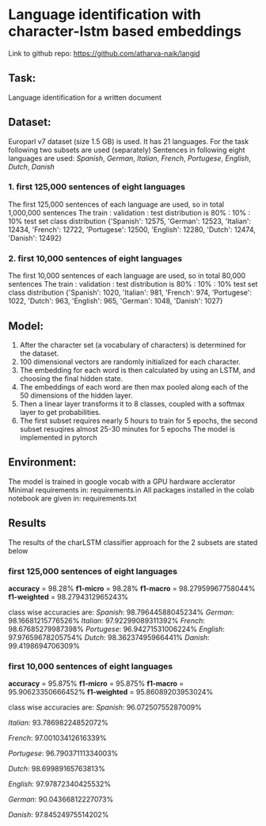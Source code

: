 # Language identification with character-lstm based embeddings

Link to github repo: https://github.com/atharva-naik/langid

## Task:

Language identification for a written document

## Dataset:

Europarl v7 dataset (size 1.5 GB) is used. It has 21 languages.
For the task following two subsets are used (separately)
Sentences in following eight languages are used: _Spanish_, _German_, _Italian_, _French_, _Portugese_, _English_, _Dutch_, _Danish_

### 1. **first 125,000 sentences of eight languages**

The first 125,000 sentences of each language are used, so in total 1,000,000 sentences
The train : validation : test distribution is 80% : 10% : 10%
test set class distribution {'Spanish': 12575, 'German': 12523, 'Italian': 12434, 'French': 12722, 'Portugese': 12500, 'English': 12280, 'Dutch': 12474, 'Danish': 12492}

### 2. **first 10,000 sentences of eight languages**

The first 10,000 sentences of each language are used, so in total 80,000 sentences
The train : validation : test distribution is 80% : 10% : 10%
test set class distribution {'Spanish': 1020, 'Italian': 981, 'French': 974, 'Portugese': 1022, 'Dutch': 963, 'English': 965, 'German': 1048, 'Danish': 1027}

## Model:

1. After the character set (a vocabulary of characters) is determined for the dataset.
2. 100 dimensional vectors are randomly initialized for each character.
3. The embedding for each word is then calculated by using an LSTM, and choosing the final hidden state.
4. The embeddings of each word are then max pooled along each of the 50 dimensions of the hidden layer.
5. Then a linear layer transforms it to 8 classes, coupled with a softmax layer to get probabilities.
6. The first subset requires nearly 5 hours to train for 5 epochs, the second subset resuqires almost 25-30 minutes for 5 epochs
   The model is implemented in pytorch

## Environment:

The model is trained in google vocab with a GPU hardware acclerator
Minimal requirements in: requirements.in
All packages installed in the colab notebook are given in: requirements.txt

## Results

The results of the charLSTM classifier approach for the 2 subsets are stated below

### first 125,000 sentences of eight languages

**accuracy** = 98.28%
**f1-micro** = 98.28%
**f1-macro** = 98.27959967758044%
**f1-weighted** = 98.2794312965243%

class wise accuracies are:
_Spanish_: 98.79644588045234%
_German_: 98.16681215776526%
_Italian_: 97.92299089311392%
_French_: 98.67685279987398%
_Portugese_: 96.94271531006224%
_English_: 97.97659678205754%
_Dutch_: 98.36237495966441%
_Danish_: 99.4198694706309%

### first 10,000 sentences of eight languages

**accuracy** = 95.875%
**f1-micro** = 95.875%
**f1-macro** = 95.90623350666452%
**f1-weighted** = 95.86089203953024%

class wise accuracies are:
_Spanish_: 96.07250755287009%

_Italian_: 93.78698224852072%

_French_: 97.00103412616339%

_Portugese_: 96.79037111334003%

_Dutch_: 98.69989165763813%

_English_: 97.97872340425532%

_German_: 90.04366812227073%

_Danish_: 97.84524975514202%
